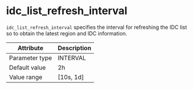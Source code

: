 # idc_list_refresh_interval

`idc_list_refresh_interval` specifies the interval for refreshing the IDC list so to obtain the latest region and IDC information.

| Attribute | Description |
|----------|---------|
| Parameter type | INTERVAL |
| Default value | 2h |
| Value range | [10s, 1d] |

